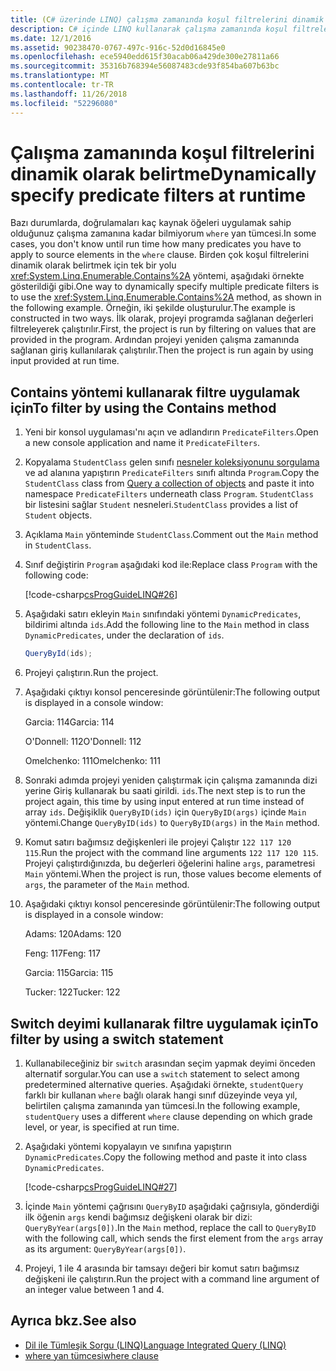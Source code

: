 ```yaml
---
title: (C# üzerinde LINQ) çalışma zamanında koşul filtrelerini dinamik olarak belirtme
description: C# içinde LINQ kullanarak çalışma zamanında koşul filtrelerini dinamik olarak belirtme hakkında bilgi edinin.
ms.date: 12/1/2016
ms.assetid: 90238470-0767-497c-916c-52d0d16845e0
ms.openlocfilehash: ece5940edd615f30acab06a429de300e27811a66
ms.sourcegitcommit: 35316b768394e56087483cde93f854ba607b63bc
ms.translationtype: MT
ms.contentlocale: tr-TR
ms.lasthandoff: 11/26/2018
ms.locfileid: "52296080"
---
```

# <a name="dynamically-specify-predicate-filters-at-runtime"></a><span data-ttu-id="cf22b-103">Çalışma zamanında koşul filtrelerini dinamik olarak belirtme</span><span class="sxs-lookup"><span data-stu-id="cf22b-103">Dynamically specify predicate filters at runtime</span></span>

<span data-ttu-id="cf22b-104">Bazı durumlarda, doğrulamaları kaç kaynak öğeleri uygulamak sahip olduğunuz çalışma zamanına kadar bilmiyorum `where` yan tümcesi.</span><span class="sxs-lookup"><span data-stu-id="cf22b-104">In some cases, you don't know until run time how many predicates you have to apply to source elements in the `where` clause.</span></span> <span data-ttu-id="cf22b-105">Birden çok koşul filtrelerini dinamik olarak belirtmek için tek bir yolu <xref:System.Linq.Enumerable.Contains%2A> yöntemi, aşağıdaki örnekte gösterildiği gibi.</span><span class="sxs-lookup"><span data-stu-id="cf22b-105">One way to dynamically specify multiple predicate filters is to use the <xref:System.Linq.Enumerable.Contains%2A> method, as shown in the following example.</span></span> <span data-ttu-id="cf22b-106">Örneğin, iki şekilde oluşturulur.</span><span class="sxs-lookup"><span data-stu-id="cf22b-106">The example is constructed in two ways.</span></span> <span data-ttu-id="cf22b-107">İlk olarak, projeyi programda sağlanan değerleri filtreleyerek çalıştırılır.</span><span class="sxs-lookup"><span data-stu-id="cf22b-107">First, the project is run by filtering on values that are provided in the program.</span></span> <span data-ttu-id="cf22b-108">Ardından projeyi yeniden çalışma zamanında sağlanan giriş kullanılarak çalıştırılır.</span><span class="sxs-lookup"><span data-stu-id="cf22b-108">Then the project is run again by using input provided at run time.</span></span>

## <a name="to-filter-by-using-the-contains-method"></a><span data-ttu-id="cf22b-109">Contains yöntemi kullanarak filtre uygulamak için</span><span class="sxs-lookup"><span data-stu-id="cf22b-109">To filter by using the Contains method</span></span>

1. <span data-ttu-id="cf22b-110">Yeni bir konsol uygulaması'nı açın ve adlandırın `PredicateFilters`.</span><span class="sxs-lookup"><span data-stu-id="cf22b-110">Open a new console application and name it `PredicateFilters`.</span></span>

2. <span data-ttu-id="cf22b-111">Kopyalama `StudentClass` gelen sınıfı [nesneler koleksiyonunu sorgulama](query-a-collection-of-objects.md) ve ad alanına yapıştırın `PredicateFilters` sınıfı altında `Program`.</span><span class="sxs-lookup"><span data-stu-id="cf22b-111">Copy the `StudentClass` class from [Query a collection of objects](query-a-collection-of-objects.md) and paste it into namespace `PredicateFilters` underneath class `Program`.</span></span> <span data-ttu-id="cf22b-112">`StudentClass` bir listesini sağlar `Student` nesneleri.</span><span class="sxs-lookup"><span data-stu-id="cf22b-112">`StudentClass` provides a list of `Student` objects.</span></span>

3. <span data-ttu-id="cf22b-113">Açıklama `Main` yönteminde `StudentClass`.</span><span class="sxs-lookup"><span data-stu-id="cf22b-113">Comment out the `Main` method in `StudentClass`.</span></span>

4. <span data-ttu-id="cf22b-114">Sınıf değiştirin `Program` aşağıdaki kod ile:</span><span class="sxs-lookup"><span data-stu-id="cf22b-114">Replace class `Program` with the following code:</span></span>

     [!code-csharp[csProgGuideLINQ#26](~/samples/snippets/csharp/concepts/linq/how-to-dynamically-specify-predicate-filters-at-runtime_1.cs)]

5. <span data-ttu-id="cf22b-115">Aşağıdaki satırı ekleyin `Main` sınıfındaki yöntemi `DynamicPredicates`, bildirimi altında `ids`.</span><span class="sxs-lookup"><span data-stu-id="cf22b-115">Add the following line to the `Main` method in class `DynamicPredicates`, under the declaration of `ids`.</span></span>

     ```csharp
     QueryById(ids);
     ```

6. <span data-ttu-id="cf22b-116">Projeyi çalıştırın.</span><span class="sxs-lookup"><span data-stu-id="cf22b-116">Run the project.</span></span>

7. <span data-ttu-id="cf22b-117">Aşağıdaki çıktıyı konsol penceresinde görüntülenir:</span><span class="sxs-lookup"><span data-stu-id="cf22b-117">The following output is displayed in a console window:</span></span>

     <span data-ttu-id="cf22b-118">Garcia: 114</span><span class="sxs-lookup"><span data-stu-id="cf22b-118">Garcia: 114</span></span>

     <span data-ttu-id="cf22b-119">O'Donnell: 112</span><span class="sxs-lookup"><span data-stu-id="cf22b-119">O'Donnell: 112</span></span>

     <span data-ttu-id="cf22b-120">Omelchenko: 111</span><span class="sxs-lookup"><span data-stu-id="cf22b-120">Omelchenko: 111</span></span>

8. <span data-ttu-id="cf22b-121">Sonraki adımda projeyi yeniden çalıştırmak için çalışma zamanında dizi yerine Giriş kullanarak bu saati girildi. `ids`.</span><span class="sxs-lookup"><span data-stu-id="cf22b-121">The next step is to run the project again, this time by using input entered at run time instead of array `ids`.</span></span> <span data-ttu-id="cf22b-122">Değişiklik `QueryByID(ids)` için `QueryByID(args)` içinde `Main` yöntemi.</span><span class="sxs-lookup"><span data-stu-id="cf22b-122">Change `QueryByID(ids)` to `QueryByID(args)` in the `Main` method.</span></span>

9. <span data-ttu-id="cf22b-123">Komut satırı bağımsız değişkenleri ile projeyi Çalıştır `122 117 120 115`.</span><span class="sxs-lookup"><span data-stu-id="cf22b-123">Run the project with the command line arguments `122 117 120 115`.</span></span> <span data-ttu-id="cf22b-124">Projeyi çalıştırdığınızda, bu değerleri öğelerini haline `args`, parametresi `Main` yöntemi.</span><span class="sxs-lookup"><span data-stu-id="cf22b-124">When the project is run, those values become elements of `args`, the parameter of the `Main` method.</span></span>

10. <span data-ttu-id="cf22b-125">Aşağıdaki çıktıyı konsol penceresinde görüntülenir:</span><span class="sxs-lookup"><span data-stu-id="cf22b-125">The following output is displayed in a console window:</span></span>

     <span data-ttu-id="cf22b-126">Adams: 120</span><span class="sxs-lookup"><span data-stu-id="cf22b-126">Adams: 120</span></span>

     <span data-ttu-id="cf22b-127">Feng: 117</span><span class="sxs-lookup"><span data-stu-id="cf22b-127">Feng: 117</span></span>

     <span data-ttu-id="cf22b-128">Garcia: 115</span><span class="sxs-lookup"><span data-stu-id="cf22b-128">Garcia: 115</span></span>

     <span data-ttu-id="cf22b-129">Tucker: 122</span><span class="sxs-lookup"><span data-stu-id="cf22b-129">Tucker: 122</span></span>

## <a name="to-filter-by-using-a-switch-statement"></a><span data-ttu-id="cf22b-130">Switch deyimi kullanarak filtre uygulamak için</span><span class="sxs-lookup"><span data-stu-id="cf22b-130">To filter by using a switch statement</span></span>

1. <span data-ttu-id="cf22b-131">Kullanabileceğiniz bir `switch` arasından seçim yapmak deyimi önceden alternatif sorgular.</span><span class="sxs-lookup"><span data-stu-id="cf22b-131">You can use a `switch` statement to select among predetermined alternative queries.</span></span> <span data-ttu-id="cf22b-132">Aşağıdaki örnekte, `studentQuery` farklı bir kullanan `where` bağlı olarak hangi sınıf düzeyinde veya yıl, belirtilen çalışma zamanında yan tümcesi.</span><span class="sxs-lookup"><span data-stu-id="cf22b-132">In the following example, `studentQuery` uses a different `where` clause depending on which grade level, or year, is specified at run time.</span></span>

2. <span data-ttu-id="cf22b-133">Aşağıdaki yöntemi kopyalayın ve sınıfına yapıştırın `DynamicPredicates`.</span><span class="sxs-lookup"><span data-stu-id="cf22b-133">Copy the following method and paste it into class `DynamicPredicates`.</span></span>

     [!code-csharp[csProgGuideLINQ#27](~/samples/snippets/csharp/concepts/linq//how-to-dynamically-specify-predicate-filters-at-runtime_2.cs)]

3. <span data-ttu-id="cf22b-134">İçinde `Main` yöntemi çağrısını `QueryByID` aşağıdaki çağrısıyla, gönderdiği ilk öğenin `args` kendi bağımsız değişkeni olarak bir dizi: `QueryByYear(args[0])`.</span><span class="sxs-lookup"><span data-stu-id="cf22b-134">In the `Main` method, replace the call to `QueryByID` with the following call, which sends the first element from the `args` array as its argument: `QueryByYear(args[0])`.</span></span>

4. <span data-ttu-id="cf22b-135">Projeyi, 1 ile 4 arasında bir tamsayı değeri bir komut satırı bağımsız değişkeni ile çalıştırın.</span><span class="sxs-lookup"><span data-stu-id="cf22b-135">Run the project with a command line argument of an integer value between 1 and 4.</span></span>

## <a name="see-also"></a><span data-ttu-id="cf22b-136">Ayrıca bkz.</span><span class="sxs-lookup"><span data-stu-id="cf22b-136">See also</span></span>

- [<span data-ttu-id="cf22b-137">Dil ile Tümleşik Sorgu (LINQ)</span><span class="sxs-lookup"><span data-stu-id="cf22b-137">Language Integrated Query (LINQ)</span></span>](index.md)
- [<span data-ttu-id="cf22b-138">where yan tümcesi</span><span class="sxs-lookup"><span data-stu-id="cf22b-138">where clause</span></span>](../language-reference/keywords/where-clause.md)
